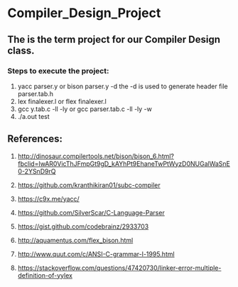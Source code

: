 # Compiler_Design_Project

## The is the term project for our Compiler Design class.

### Steps to execute the project:

1. yacc parser.y or bison parser.y -d 
the -d is used to generate header file parser.tab.h
2. lex finalexer.l or flex finalexer.l 
3. gcc y.tab.c -ll -ly or gcc parser.tab.c -ll -ly -w
4. ./a.out test

## References:

1. http://dinosaur.compilertools.net/bison/bison_6.html?fbclid=IwAR0VicThJFmpGt9gD_kAYhPt9EhaneTwPtWyzD0NUGalWaSnE0-2YSnD9rQ

2. https://github.com/kranthikiran01/subc-compiler

3. https://c9x.me/yacc/

4. https://github.com/SilverScar/C-Language-Parser

5. https://gist.github.com/codebrainz/2933703

6. http://aquamentus.com/flex_bison.html

7. http://www.quut.com/c/ANSI-C-grammar-l-1995.html

8. https://stackoverflow.com/questions/47420730/linker-error-multiple-definition-of-yylex
